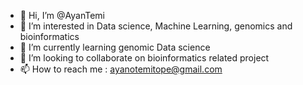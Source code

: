 - 👋 Hi, I’m @AyanTemi
- 👀 I’m interested in Data science, Machine Learning, genomics and bioinformatics
- 🌱 I’m currently learning genomic Data science
- 💞️ I’m looking to collaborate on bioinformatics related project
- 📫 How to reach me : ayanotemitope@gmail.com

<!---
AyanTemi/AyanTemi is a ✨ special ✨ repository because its `README.md` (this file) appears on your GitHub profile.
You can click the Preview link to take a look at your changes.
--->
